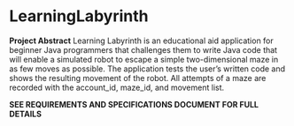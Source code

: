 # LearningLabyrinth

**Project Abstract**
Learning Labyrinth is an educational aid application for beginner Java programmers that
challenges them to write Java code that will enable a simulated robot to escape a simple
two-dimensional maze in as few moves as possible. The application tests the user’s written
code and shows the resulting movement of the robot. All attempts of a maze are recorded with
the account_id, maze_id, and movement list.

**SEE REQUIREMENTS AND SPECIFICATIONS DOCUMENT FOR FULL DETAILS**
